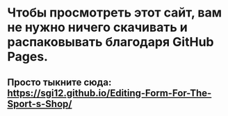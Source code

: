 # Чтобы просмотреть этот сайт, вам не нужно ничего скачивать и распаковывать благодаря GitHub Pages.
## Просто тыкните сюда: https://sgi12.github.io/Editing-Form-For-The-Sport-s-Shop/
